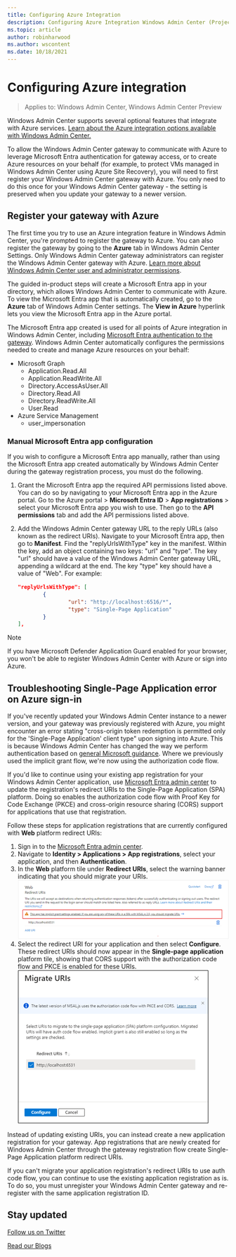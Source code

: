 ```yaml
---
title: Configuring Azure Integration
description: Configuring Azure Integration Windows Admin Center (Project Honolulu). Connecting your Windows Admin Center gateway to Azure.
ms.topic: article
author: robinharwood
ms.author: wscontent
ms.date: 10/18/2021
---
```


# Configuring Azure integration

>Applies to: Windows Admin Center, Windows Admin Center Preview

Windows Admin Center supports several optional features that integrate with Azure services. [Learn about the Azure integration options available with Windows Admin Center.](./index.md)

To allow the Windows Admin Center gateway to communicate with Azure to leverage Microsoft Entra authentication for gateway access, or to create Azure resources on your behalf (for example, to protect VMs managed in Windows Admin Center using Azure Site Recovery), you will need to first register your Windows Admin Center gateway with Azure. You only need to do this once for your Windows Admin Center gateway - the setting is preserved when you update your gateway to a newer version.

## Register your gateway with Azure

The first time you try to use an Azure integration feature in Windows Admin Center, you're prompted to register the gateway to Azure. You can also register the gateway by going to the **Azure** tab in Windows Admin Center Settings. Only Windows Admin Center gateway administrators can register the Windows Admin Center gateway with Azure. [Learn more about Windows Admin Center user and administrator permissions](../configure/user-access-control.md#gateway-access-role-definitions).


The guided in-product steps will create a Microsoft Entra app in your directory, which allows Windows Admin Center to communicate with Azure. To view the Microsoft Entra app that is automatically created, go to the **Azure** tab of Windows Admin Center settings. The **View in Azure** hyperlink lets you view the Microsoft Entra app in the Azure portal.

The Microsoft Entra app created is used for all points of Azure integration in Windows Admin Center, including [Microsoft Entra authentication to the gateway](../configure/user-access-control.md#azure-active-directory). Windows Admin Center automatically configures the permissions needed to create and manage Azure resources on your behalf:

- Microsoft Graph
    - Application.Read.All
    - Application.ReadWrite.All
    - Directory.AccessAsUser.All
    - Directory.Read.All
    - Directory.ReadWrite.All
    - User.Read
- Azure Service Management
    - user_impersonation

<a name='manual-azure-ad-app-configuration'></a>

### Manual Microsoft Entra app configuration

If you wish to configure a Microsoft Entra app manually, rather than using the Microsoft Entra app created automatically by Windows Admin Center during the gateway registration process, you must do the following.

1. Grant the Microsoft Entra app the required API permissions listed above. You can do so by navigating to your Microsoft Entra app in the Azure portal. Go to the Azure portal > **Microsoft Entra ID** > **App registrations** > select your Microsoft Entra app you wish to use. Then go to the **API permissions** tab and add the API permissions listed above.
2. Add the Windows Admin Center gateway URL to the reply URLs (also known as the redirect URIs). Navigate to your Microsoft Entra app, then go to **Manifest**. Find the "replyUrlsWithType" key in the manifest. Within the key, add an object containing two keys: "url" and "type". The key "url" should have a value of the Windows Admin Center gateway URL, appending a wildcard at the end. The key "type" key should have a value of "Web". For example:

    ```json
    "replyUrlsWithType": [
            {
                    "url": "http://localhost:6516/*",
                    "type": "Single-Page Application"
            }
    ],
    ```

> [!NOTE]
> If you have Microsoft Defender Application Guard enabled for your browser, you won't be able to register Windows Admin Center with Azure or sign into Azure.

## Troubleshooting Single-Page Application error on Azure sign-in

If you've recently updated your Windows Admin Center instance to a newer version, and your gateway was previously registered with Azure, you might encounter an error stating "cross-origin token redemption is permitted only for the 'Single-Page Application' client type" upon signing into Azure. This is because Windows Admin Center has changed the way we perform authentication based on [general Microsoft guidance](/entra/identity-platform/v2-oauth2-implicit-grant-flow#prefer-the-auth-code-flow). Where we previously used the implicit grant flow, we're now using the authorization code flow. 

If you'd like to continue using your existing app registration for your Windows Admin Center application, use [Microsoft Entra admin center](https://entra.microsoft.com/) to update the registration's redirect URIs to the Single-Page Application (SPA) platform. Doing so enables the authorization code flow with Proof Key for Code Exchange (PKCE) and cross-origin resource sharing (CORS) support for applications that use that registration.

Follow these steps for application registrations that are currently configured with **Web** platform redirect URIs:
1.	Sign in to the [Microsoft Entra admin center](https://entra.microsoft.com/).
2.	Navigate to **Identity > Applications > App registrations**, select your application, and then **Authentication**.
3.	In the **Web** platform tile under **Redirect URIs**, select the warning banner indicating that you should migrate your URIs.
![Screenshot of warning banner under web platform tile suggesting URI migration.](../media/entra-uri-warning-banner.png)
4. Select the redirect URI for your application and then select **Configure**. These redirect URIs should now appear in the **Single-page application** platform tile, showing that CORS support with the authorization code flow and PKCE is enabled for these URIs.
![Screenshot of migrate URIs selection page.](../media/entra-migrate-uris.png)

Instead of updating existing URIs, you can instead create a new application registration for your gateway. App registrations that are newly created for Windows Admin Center through the gateway registration flow create Single-Page Application platform redirect URIs. 

If you can't migrate your application registration's redirect URIs to use auth code flow, you can continue to use the existing application registration as is. To do so, you must unregister your Windows Admin Center gateway and re-register with the same application registration ID.

## Stay updated

[Follow us on Twitter](https://twitter.com/servermgmt)

[Read our Blogs](https://techcommunity.microsoft.com/t5/windows-admin-center-blog/bg-p/Windows-Admin-Center-Blog)
